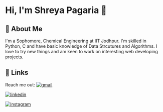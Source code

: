 # Hi, I'm Shreya Pagaria 👋

## 🚀 About Me
I'm a Sophomore, Chemical Engineering at IIT Jodhpur. I'm skilled in Python, C and have basic knowledge of Data Strcutures and Algorithms. 
I love to try new things and am keen to work on interesting web developing projects.
 
## 🔗 Links
Reach me out: 
[![gmail](https://img.shields.io/badge/Gmail-D14836?style=for-the-badge&logo=gmail&logoColor=white)](pagaria.1@iitj.ac.in)

[![linkedin](https://img.shields.io/badge/linkedin-0A66C2?style=for-the-badge&logo=linkedin&logoColor=white)](https://www.linkedin.com/in/shreya-pagaria-66078b212/)

[![instagram](https://img.shields.io/badge/Instagram-E4405F?style=for-the-badge&logo=instagram&logoColor=white)](https://www.instagram.com/shreyapagaria_/)


  
